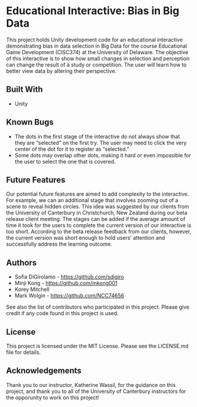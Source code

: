 # Educational Interactive: Bias in Big Data

This project holds Unity development code for an educational interactive demonstrating bias in data selection in Big Data for the course Educational Game Development (CISC374) at the University of Delaware. The objective of this interactive is to show how small changes in selection and perception can change the result of a study or competition. The user will learn how to better view data by altering their perspective.

## Built With

- Unity

## Known Bugs
- The dots in the first stage of the interactive do not always show that they are “selected” on the first try. The user may need to click the very center of the dot for it to register as “selected.”
- Some dots may overlap other dots, making it hard or even impossible for the user to select the one that is covered.

## Future Features
Our potential future features are aimed to add complexity to the interactive. For example, we can an additional stage that involves zooming out of a scene to reveal hidden circles. This idea was suggested by our clients from the University of Canterbury in Christchurch, New Zealand during our beta release client meeting. The stages can be added if the average amount of time it took for the users to complete the current version of our interactive is too short. According to the beta release feedback from our clients, however, the current version was short enough to hold users’ attention and successfully address the learning outcome.

## Authors
- Sofia DiGirolamo - https://github.com/sdigiro
- Minji Kong - https://github.com/mkong001
- Korey Mitchell
- Mark Wolgin - https://github.com/NCC74656

See also the list of contributors who participated in this project. Please give credit if any code found in this project is used.

## License

This project is licensed under the MIT License. Please see the LICENSE.md file for details.

## Acknowledgements

Thank you to our instructor, Katherine Wassil, for the guidance on this project, and thank you to all of the University of Canterbury instructors for the opporunity to work on this project!

